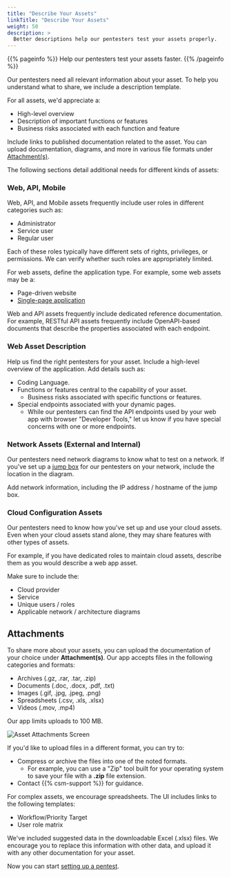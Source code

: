 ```yaml
---
title: "Describe Your Assets"
linkTitle: "Describe Your Assets"
weight: 50
description: >
  Better descriptions help our pentesters test your assets properly.
---
```


{{% pageinfo %}}
Help our pentesters test your assets faster.
{{% /pageinfo %}}

<!-- What I've set up is different from the "Asset Description" popup.
In my judgment, the descriptions in our UI are not consistent. -->

Our pentesters need all relevant information about your asset. To help
you understand what to share, we include a description template.

For all assets, we'd appreciate a:

- High-level overview
- Description of important functions or features
- Business risks associated with each function and feature

Include links to published documentation related to the
asset. You can upload documentation, diagrams, and more in various
file formats under [Attachment(s)](#attachments).

The following sections detail additional needs for different kinds of assets:

### Web, API, Mobile

Web, API, and Mobile assets frequently include user roles in different
categories such as:

- Administrator
- Service user
- Regular user

Each of these roles typically have different sets of rights, privileges,
or permissions. We can verify whether such roles are appropriately limited.

For web assets, define the application type. For example, some web assets may be a:

- Page-driven website
- [Single-page application](https://developer.mozilla.org/en-US/docs/Glossary/SPA)

Web and API assets frequently include dedicated reference documentation. For example,
RESTful API assets frequently include OpenAPI-based documents that describe the
properties associated with each endpoint. 

### Web Asset Description

Help us find the right pentesters for your asset. Include a high-level overview
of the application. Add details such as:

- Coding Language.
- Functions or features central to the capability of your asset.
  - Business risks associated with specific functions or features.
- Special endpoints associated with your dynamic pages.
  - While our pentesters can find the API endpoints used by your web app with
    browser "Developer Tools," let us know if you have special concerns with
    one or more endpoints.

### Network Assets (External and Internal)

Our pentesters need network diagrams to know what to test on a network.
If you've set up a [jump box](/glossary#jump-box) for our pentesters on your
network, include the location in the diagram.

Add network information, including the IP address / hostname of the
jump box.

### Cloud Configuration Assets

Our pentesters need to know how you've set up and use your cloud assets.
Even when your cloud assets stand alone, they may share features with 
other types of assets.

For example, if you have dedicated roles to maintain cloud assets, describe
them as you would describe a web app asset.

Make sure to include the:

- Cloud provider
- Service
- Unique users / roles
- Applicable network / architecture diagrams

## Attachments

To share more about your assets, you can upload the documentation of your choice under **Attachment(s)**. Our app accepts files
in the following categories and formats:

- Archives (.gz, .rar, .tar, .zip)
- Documents (.doc, .docx, .pdf, .txt)
- Images (.gif, .jpg, .jpeg, .png)
- Spreadsheets (.csv, .xls, .xlsx)
- Videos (.mov, .mp4) 

Our app limits uploads to 100 MB.

![Asset Attachments Screen](/gsg/AssetAttachments.png "Uploads related to your asset")

If you'd like to upload files in a different format, you can try to:

- Compress or archive the files into one of the noted formats.
  - For example, you can use a "Zip" tool built for your operating system to
    save your file with a **.zip** file extension.
- Contact {{% csm-support %}} for guidance.

For complex assets, we encourage spreadsheets. The UI includes links to the following
templates:

- Workflow/Priority Target
- User role matrix

We've included suggested data in the downloadable Excel (.xlsx) files.
We encourage you to replace this information with other data, and upload it 
with any other documentation for your asset.

Now you can start [setting up a pentest](/getting-started/select-pentest-type/).
